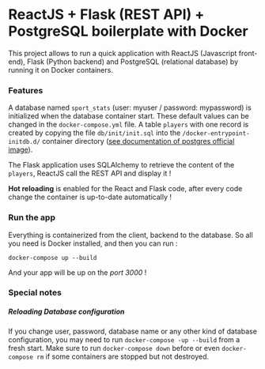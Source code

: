 # ReactJS + Flask (REST API) + PostgreSQL boilerplate with Docker

This project allows to run a quick application with ReactJS (Javascript front-end), Flask (Python backend) and PostgreSQL (relational database) by running it on Docker containers.

### Features

A database named `sport_stats` (user: myuser / password: mypassword) is initialized when the database container start. These default values can be changed in the `docker-compose.yml` file.
A table `players` with one record is created by copying the file `db/init/init.sql` into the `/docker-entrypoint-initdb.d/` container directory ([see documentation of postgres official image](https://hub.docker.com/_/postgres/)).

The Flask application uses SQLAlchemy to retrieve the content of the `players`, ReactJS call the REST API and display it !

**Hot reloading** is enabled for the React and Flask code, after every code change the container is up-to-date automatically !

### Run the app

Everything is containerized from the client, backend to the database. So all you need is Docker installed, and then you can run :

```
docker-compose up --build
```

And your app will be up on the *port 3000* !

### Special notes

##### Reloading Database configuration

If you change user, password, database name or any other kind of database configuration, you may need to run `docker-compose -up --build` from a fresh start. Make sure to run `docker-compose down` before or even `docker-compose rm` if some containers are stopped but not destroyed.
